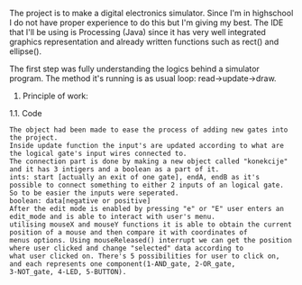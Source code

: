 The project is to make a digital electronics simulator. Since I'm in highschool I do not have proper experience to do this but I'm giving
my best. The IDE that I'll be using is Processing (Java) since it has very well integrated graphics representation and already written 
functions such as rect() and ellipse().

The first step was fully understanding the logics behind a simulator program. The method it's running is as usual loop: read->update->draw.

1. Principle of work:

  1.1.  Code
 
    The object had been made to ease the process of adding new gates into the project.
    Inside update function the input's are updated according to what are the logical gate's input wires connected to.
    The connection part is done by making a new object called "konekcije" and it has 3 intigers and a boolean as a part of it.
    ints: start [actually an exit of one gate], endA, endB as it's possible to connect something to either 2 inputs of an logical gate.         So to be easier the inputs were seperated.
    boolean: data[negative or positive]
    After the edit mode is enabled by pressing "e" or "E" user enters an edit_mode and is able to interact with user's menu.
    utilising mouseX and mouseY functions it is able to obtain the current position of a mouse and then compare it with coordinates of  
    menus options. Using mouseReleased() interrupt we can get the position where user clicked and change "selected" data according to         what user clicked on. There's 5 possibilities for user to click on, and each represents one component(1-AND_gate, 2-OR_gate, 
    3-NOT_gate, 4-LED, 5-BUTTON).
    

